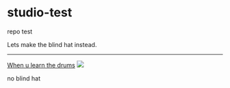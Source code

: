 # studio-test
repo test

Lets make the blind hat instead.
___
[When u learn the drums](https://youtu.be/mL-LyKcFE5c)
![](https://i.imgur.com/43URU7D.gif)


no blind hat
